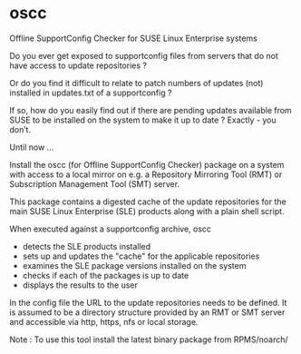 # oscc
Offline SupportConfig Checker for SUSE Linux Enterprise systems

Do you ever get exposed to supportconfig files from servers that do not have access to update repositories ? 

Or do you find it difficult to relate to patch numbers of updates (not) installed in updates.txt of a supportconfig ?

If so, how do you easily find out if there are pending updates available from SUSE to be installed on the system to make it up to date ?
Exactly - you don’t.

Until now ...

Install the oscc (for Offline SupportConfig Checker) package on a system with access to a local mirror on e.g. a Repository Mirroring Tool (RMT) or Subscription Management Tool (SMT) server.

This package contains a digested cache of the update repositories for the main SUSE Linux Enterprise (SLE) products along with a plain shell script.

When executed against a supportconfig archive, oscc
- detects the SLE products installed
- sets up and updates the "cache" for the applicable repositories
- examines the SLE package versions installed on the system
- checks if each of the packages is up to date
- displays the results to the user

In the config file the URL to the update repositories needs to be defined. It is assumed to be a directory structure provided by an RMT or SMT server and accessible via http, https, nfs or local storage.

Note : To use this tool install the latest binary package from RPMS/noarch/
